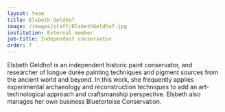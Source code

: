 ```yaml
---
layout: team
title: Elsbeth Geldhof
image: /images/staff/ElsbethGeldhof.jpg
institution: External member
job-title: Independent conservator
order: 7
---
```

Elsbeth Geldhof is an independent historic paint conservator, and researcher of longue durée painting techniques and
pigment sources from the ancient world and beyond. In this work, she frequently applies experimental archaeology and
reconstruction techniques to add an art-technological approach and craftsmanship perspective. Elsbeth also manages her
own business Bluetortoise Conservation.
